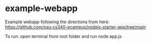 # example-webapp
Example webapp following the directions from here: https://github.com/osu-cs340-ecampus/nodejs-starter-app/tree/main

To run: open terminal from root folder and run node app.js

